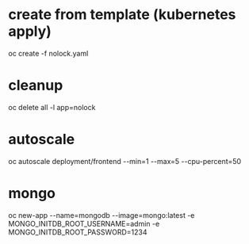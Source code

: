 # create from template (kubernetes apply)
oc create -f nolock.yaml

# cleanup
oc delete all -l app=nolock

# autoscale
oc autoscale deployment/frontend --min=1 --max=5 --cpu-percent=50

# mongo
oc new-app --name=mongodb --image=mongo:latest -e MONGO_INITDB_ROOT_USERNAME=admin -e MONGO_INITDB_ROOT_PASSWORD=1234

